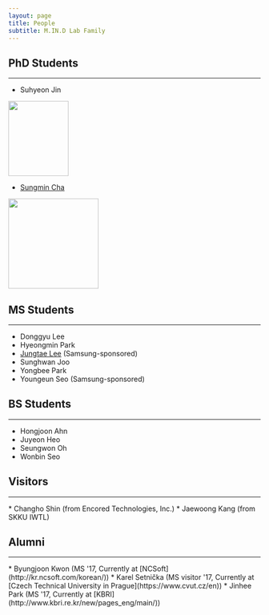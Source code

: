 ```yaml
---
layout: page
title: People
subtitle: M.IN.D Lab Family
---
```


## PhD Students
<hr>

* Suhyeon Jin  
<img src="https://raw.githubusercontent.com/mindlab-skku/mindlab-skku.github.io/master/img/Suhyeon_Jin.jpeg" height="150" width="120">

<br>


* [Sungmin Cha](https://csm9493.github.io/about/)  
<img src="https://raw.githubusercontent.com/mindlab-skku/mindlab-skku.github.io/master/img/Sungmin_Cha.jpeg" width="180">

<br>


## MS Students
<hr>

* Donggyu Lee     
* Hyeongmin Park
* [Jungtae Lee](https://jungtae9lee.github.io/about/) (Samsung-sponsored)
* Sunghwan Joo
* Yongbee Park
* Youngeun Seo (Samsung-sponsored)

## BS Students
<hr>

* Hongjoon Ahn
* Juyeon Heo
* Seungwon Oh
* Wonbin Seo   


## Visitors
<hr>
* Changho Shin (from Encored Technologies, Inc.)
* Jaewoong Kang (from SKKU IWTL)


## Alumni
<hr>
* Byungjoon Kwon (MS '17, Currently at [NCSoft](http://kr.ncsoft.com/korean/))
* Karel Setnička (MS visitor '17, Currently at [Czech Technical University in Prague](https://www.cvut.cz/en))
* Jinhee Park (MS '17, Currently at [KBRI](http://www.kbri.re.kr/new/pages_eng/main/))

